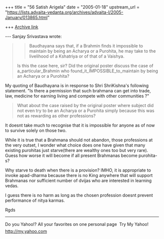 +++
title = "56 Satish Arigela"
date = "2005-01-18"
upstream_url = "https://lists.advaita-vedanta.org/archives/advaita-l/2005-January/013865.html"

+++
[Archive link](https://lists.advaita-vedanta.org/archives/advaita-l/2005-January/013865.html)


--- Sanjay Srivastava <sksrivastava68 at hotmail.com>
wrote:
> >Baudhayana says that, if a Brahmin finds it
> impossible
> >to maintain by being an Acharya or a Purohita, he
> may
> >take to the livelihood of a Kshatriya or of that of
> a
> >Vaishya.
> 
> Is this the case here, sir? Did the original poster
> discuss the case of 
> a_particular_Brahmin who
> found_it_IMPOSSIBLE_to_maintain by being an Acharya 
> or a Purohita? 

My quoting of Baudhayana is in response to Shri
ShriKishna's following statement.
"Is there a permission that such brahmana can get into
trade, law, medicine for earning living and compete
with other communities ?"

> What about the case raised by the
> original poster where 
> subject did not even try to be an Acharya or a
> Purohita simply because this 
> was not as rewarding as other professions?

It doesnt take much to recognise that it is impossible
for anyone as of now to survive solely on those two.

While it is true that a Brahmana should not abandon,
those professions at the very outset, I wonder what
choice does one have given that many existing
purohitas just starve(there are wealthy ones too but
very rare). Guess how worse it will become if all
present Brahmanas become purohita-s?

Why starve to death when there is a provision? IMHO,
it is appropriate to invoke apad-dharma because there
is no King anywhere that will support Brahmanas nor
sufficient number of dvijas who are interested in
learning vedas.

I guess there is no harm as long as the chosen
profession doesnt prevent performance of nitya karmas.

 Rgds



__________________________________ 
Do you Yahoo!? 
All your favorites on one personal page  Try My Yahoo!
http://my.yahoo.com 

